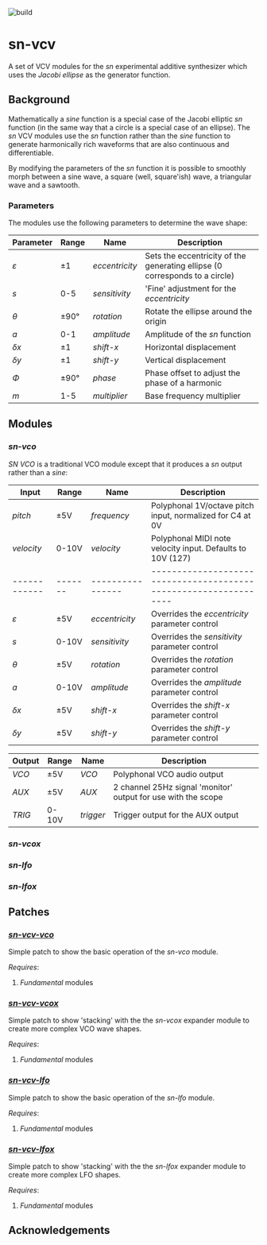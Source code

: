![build](https://github.com/transcriptaze/sn-vcv/workflows/build/badge.svg)

# sn-vcv

A set of VCV modules for the _sn_ experimental additive synthesizer which uses the _Jacobi ellipse_ as the 
generator function.

## Background

Mathematically a _sine_ function is a special case of the Jacobi elliptic _sn_ function (in the same way that
a circle is a special case of an ellipse). The _sn_ VCV modules use the _sn_ function rather than the
_sine_ function to generate harmonically rich waveforms that are also continuous and differentiable.

By modifying the parameters of the _sn_ function it is possible to smoothly morph between a sine wave,
a square (well, square'ish) wave, a triangular wave and a sawtooth.

### Parameters

The modules use the following parameters to determine the wave shape:

| Parameter | Range | Name           | Description                                                                 |
|-----------|-------|----------------|-----------------------------------------------------------------------------|
| _ε_       | ±1    | _eccentricity_ | Sets the eccentricity of the generating ellipse (0 corresponds to a circle) |
| _s_       | 0-5   | _sensitivity_  | 'Fine' adjustment for the _eccentricity_                                    |
| _θ_       | ±90°  | _rotation_     | Rotate the ellipse around the origin                                        |
| _a_       | 0-1   | _amplitude_    | Amplitude of the _sn_ function                                              |
| _δx_      | ±1    | _shift-x_      | Horizontal displacement                                                     |
| _δy_      | ±1    | _shift-y_      | Vertical displacement                                                       |
| _Φ_       | ±90°  | _phase_        | Phase offset to adjust the phase of a harmonic                              |
| _m_       | 1-5   | _multiplier_   | Base frequency multiplier                                                   |


## Modules

### _sn-vco_

_SN VCO_ is a traditional VCO module except that it produces a _sn_ output rather than a _sine_:

| Input      | Range | Name           | Description                                                    |
|------------|-------|----------------|----------------------------------------------------------------|
| _pitch_    | ±5V   | _frequency_    | Polyphonal 1V/octave pitch input, normalized for C4 at 0V      |
| _velocity_ | 0-10V | _velocity_     | Polyphonal MIDI note velocity input. Defaults to 10V (127)     |
|------------|-------|----------------|----------------------------------------------------------------|
| _ε_        | ±5V   | _eccentricity_ | Overrides the _eccentricity_ parameter control                 |
| _s_        | 0-10V | _sensitivity_  | Overrides the _sensitivity_ parameter control                  |
| _θ_        | ±5V   | _rotation_     | Overrides the _rotation_ parameter control                     |
| _a_        | 0-10V | _amplitude_    | Overrides the _amplitude_ parameter control                    |
| _δx_       | ±5V   | _shift-x_      | Overrides the _shift-x_ parameter control                      |
| _δy_       | ±5V   | _shift-y_      | Overrides the _shift-y_ parameter control                      |

| Output      | Range | Name          | Description                                                    |
|------------|-------|----------------|----------------------------------------------------------------|
| _VCO_      | ±5V   | _VCO_          | Polyphonal VCO audio output                                    |
| _AUX_      | ±5V   | _AUX_          | 2 channel 25Hz signal 'monitor' output for use with the scope  |
| _TRIG_     | 0-10V | _trigger_      | Trigger output for the AUX output                              |


### _sn-vcox_

### _sn-lfo_

### _sn-lfox_

## Patches

### [*sn-vcv-vco*](https://github.com/transcriptaze/sn-vcv/blob/main/documentation/patches/sn-vcv-vco.vcv)

Simple patch to show the basic operation of the _sn-vco_ module.

_Requires_:
1. _Fundamental_ modules

### [*sn-vcv-vcox*](https://github.com/transcriptaze/sn-vcv/blob/main/documentation/patches/sn-vcv-vcox.vcv)

Simple patch to show 'stacking' with the the _sn-vcox_ expander module to create more complex VCO wave shapes.

_Requires_:
1. _Fundamental_ modules

### [*sn-vcv-lfo*](https://github.com/transcriptaze/sn-vcv/blob/main/documentation/patches/sn-vcv-lfo.vcv)

Simple patch to show the basic operation of the _sn-lfo_ module.

_Requires_:
1. _Fundamental_ modules

### [*sn-vcv-lfox*](https://github.com/transcriptaze/sn-vcv/blob/main/documentation/patches/sn-vcv-lfox.vcv)

Simple patch to show 'stacking' with the the _sn-lfox_ expander module to create more complex LFO shapes.

_Requires_:
1. _Fundamental_ modules

## Acknowledgements

